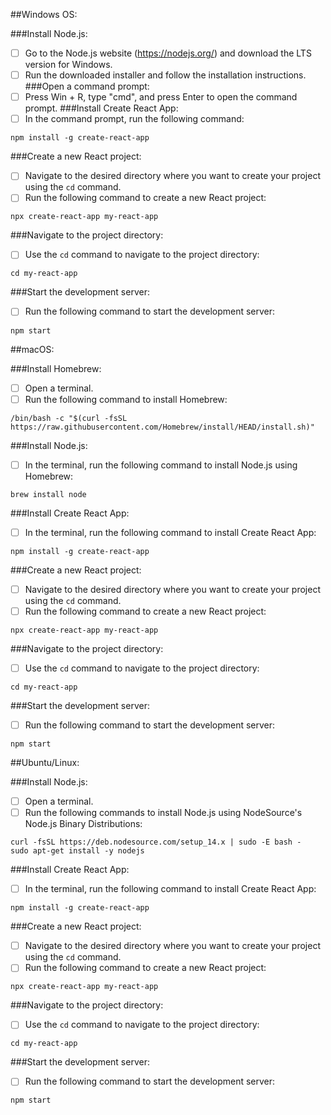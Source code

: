 ##Windows OS:

###Install Node.js:
* [ ] Go to the Node.js website (https://nodejs.org/) and download the LTS version for Windows.
* [ ] Run the downloaded installer and follow the installation instructions.
###Open a command prompt:
* [ ] Press Win + R, type "cmd", and press Enter to open the command prompt.
###Install Create React App:
* [ ] In the command prompt, run the following command:
~~~
npm install -g create-react-app
~~~
###Create a new React project:
* [ ] Navigate to the desired directory where you want to create your project using the `cd` command.
* [ ] Run the following command to create a new React project:
~~~
npx create-react-app my-react-app
~~~
###Navigate to the project directory:
* [ ] Use the `cd` command to navigate to the project directory:
~~~
cd my-react-app
~~~
###Start the development server:
* [ ] Run the following command to start the development server:
~~~
npm start
~~~
##macOS:

###Install Homebrew:
* [ ] Open a terminal.
* [ ] Run the following command to install Homebrew:
~~~
/bin/bash -c "$(curl -fsSL https://raw.githubusercontent.com/Homebrew/install/HEAD/install.sh)"
~~~
###Install Node.js:
* [ ] In the terminal, run the following command to install Node.js using Homebrew:
~~~
brew install node
~~~
###Install Create React App:
* [ ] In the terminal, run the following command to install Create React App:
~~~
npm install -g create-react-app
~~~
###Create a new React project:
* [ ] Navigate to the desired directory where you want to create your project using the `cd` command.
* [ ] Run the following command to create a new React project:
~~~
npx create-react-app my-react-app
~~~
###Navigate to the project directory:
* [ ] Use the `cd` command to navigate to the project directory:
~~~
cd my-react-app
~~~
###Start the development server:
* [ ] Run the following command to start the development server:
~~~
npm start
~~~
##Ubuntu/Linux:

###Install Node.js:
* [ ] Open a terminal.
* [ ] Run the following commands to install Node.js using NodeSource's Node.js Binary Distributions:
~~~
curl -fsSL https://deb.nodesource.com/setup_14.x | sudo -E bash -
sudo apt-get install -y nodejs
~~~
###Install Create React App:
* [ ] In the terminal, run the following command to install Create React App:
~~~
npm install -g create-react-app
~~~
###Create a new React project:
* [ ] Navigate to the desired directory where you want to create your project using the `cd` command.
* [ ] Run the following command to create a new React project:
~~~
npx create-react-app my-react-app
~~~
###Navigate to the project directory:
* [ ] Use the `cd` command to navigate to the project directory:
~~~
cd my-react-app
~~~
###Start the development server:
* [ ] Run the following command to start the development server:
~~~
npm start
~~~
